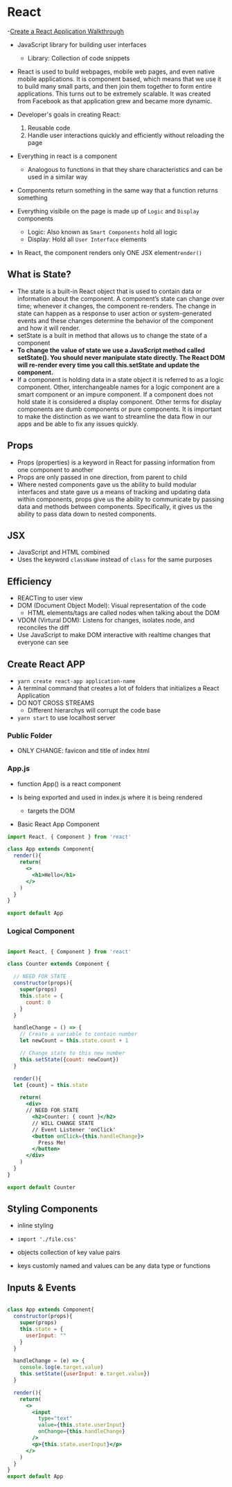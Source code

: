 # React

-[Create a React Application Walkthrough](https://github.com/learn-academy-2022-charlie/Syllabus/blob/main/react/create-react-app.md)

- JavaScript library for building user interfaces
    - Library: Collection of code snippets
- React is used to build webpages, mobile web pages, and even native mobile applications. It is component based, which means that we use it to build many small parts, and then join them together to form entire applications. This turns out to be extremely scalable. It was created from Facebook as that application grew and became more dynamic.

- Developer's goals in creating React:
    1. Reusable code
    2. Handle user interactions quickly and efficiently without reloading the page

- Everything in react is a component
    - Analogous to functions in that they share characteristics and can be used in a similar way
- Components return something in the same way that a function returns something
- Everything visibile on the page is made up of `Logic` and `Display` components
    - Logic: Also known as `Smart Components` hold all logic
    - Display: Hold all `User Interface` elements
- In React, the component renders only ONE JSX element`render()` 

## What is State?

- The state is a built-in React object that is used to contain data or information about the component. A component’s state can change over time; whenever it changes, the component re-renders. The change in state can happen as a response to user action or system-generated events and these changes determine the behavior of the component and how it will render.
- setState is a built in method that allows us to change the state of a component
- **To change the value of state we use a JavaScript method called setState(). You should never manipulate state directly. The React DOM will re-render every time you call this.setState and update the component.**
- If a component is holding data in a state object it is referred to as a logic component. Other, interchangeable names for a logic component are a smart component or an impure component. If a component does not hold state it is considered a display component. Other terms for display components are dumb components or pure components. It is important to make the distinction as we want to streamline the data flow in our apps and be able to fix any issues quickly.

## Props

- Props (properties) is a keyword in React for passing information from one component to another
- Props are only passed in one direction, from parent to child
- Where nested components gave us the ability to build modular interfaces and state gave us a means of tracking and updating data within components, props give us the ability to communicate by passing data and methods between components. Specifically, it gives us the ability to pass data down to nested components.

## JSX
- JavaScript and HTML combined
- Uses the keyword `className` instead of `class` for the same purposes


## Efficiency
- REACTing to user view
- DOM (Document Object Model): Visual representation of the code
    - HTML elements/tags are called nodes when talking about the DOM
- VDOM (Virtural DOM): Listens for changes, isolates node, and reconciles the diff
- Use JavaScript to make DOM interactive with realtime changes that everyone can see

## Create React APP

- `yarn create react-app application-name`
- A terminal command that creates a lot of folders that initializes a React Application
- DO NOT CROSS STREAMS
    - Different hierarchys will corrupt the code base
- `yarn start` to use localhost server

### Public Folder 

- ONLY CHANGE: favicon and title of index html

### App.js

- function App() is a react component
- Is being exported and used in index.js where it is being rendered
    - targets the DOM 


- Basic React App Component
```jsx
import React, { Component } from 'react'

class App extends Component{
  render(){
    return(
      <>
        <h1>Hello</h1>
      </>
    )
  }
}

export default App
```

### Logical Component

```jsx

import React, { Component } from 'react'

class Counter extends Component {

  // NEED FOR STATE
  constructor(props){
    super(props)
    this.state = {
      count: 0
    }
  }

  handleChange = () => {
    // Create a variable to contain number
    let newCount = this.state.count + 1

    // Change state to this new number
    this.setState({count: newCount})
  }

  render(){
  let {count} = this.state

    return(
      <div>
      // NEED FOR STATE
        <h2>Counter: { count }</h2>
        // WILL CHANGE STATE
        // Event Listener 'onClick'
        <button onClick={this.handleChange}>
          Press Me!
        </button>
      </div>
    )
  }
}

export default Counter
```

## Styling Components

- inline styling
- `import './file.css'`


- objects collection of key value pairs
- keys customly named and values can be any data type or functions


## Inputs & Events

```jsx

class App extends Component{
  constructor(props){
    super(props)
    this.state = {
      userInput: ""
    }
  }

  handleChange = (e) => {
    console.log(e.target.value)
    this.setState({userInput: e.target.value})
  }

  render(){
    return(
      <>
        <input
          type="text"
          value={this.state.userInput}
          onChange={this.handleChange}
        />
        <p>{this.state.userInput}</p>
      </>
    )
  }
}
export default App

```